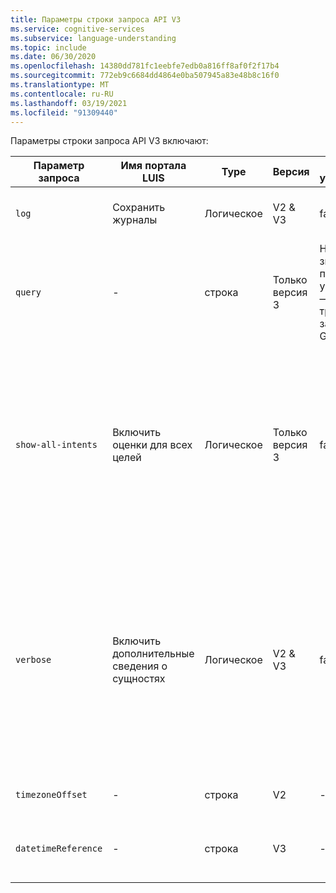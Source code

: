 ```yaml
---
title: Параметры строки запроса API V3
ms.service: cognitive-services
ms.subservice: language-understanding
ms.topic: include
ms.date: 06/30/2020
ms.openlocfilehash: 14380dd781fc1eebfe7edb0a816ff8af0f2f17b4
ms.sourcegitcommit: 772eb9c6684dd4864e0ba507945a83e48b8c16f0
ms.translationtype: MT
ms.contentlocale: ru-RU
ms.lasthandoff: 03/19/2021
ms.locfileid: "91309440"
---
```

Параметры строки запроса API V3 включают:

|Параметр запроса|Имя портала LUIS|Type|Версия|По умолчанию|Назначение|
|--|--|--|--|--|--|
|`log`|Сохранить журналы|Логическое|V2 & V3|false|Сохранить запрос в файле журнала. Значение по умолчанию — false.|
|`query`|-|строка|Только версия 3|Нет значения по умолчанию — оно требуется в запросе GET.|**В версии 2** utterance для прогнозирования находится в `q` параметре. <br><br>**В версии 3** функции передаются в `query` параметре.|
|`show-all-intents`|Включить оценки для всех целей|Логическое|Только версия 3|false|Возврат всех целей с соответствующим показателем в объекте **PREDICTION.** Fors. Объекты возвращаются в виде объектов в родительском `intents` объекте. Это позволяет программному доступу без необходимости находить цель в массиве: `prediction.intents.give` . В версии 2 они были возвращены в массиве. |
|`verbose`|Включить дополнительные сведения о сущностях|Логическое|V2 & V3|false|**В версии 2**, если задано значение true, возвращаются все прогнозируемые намерения. Если требуются все прогнозируемые намерения, используйте параметр v3 параметра `show-all-intents` .<br><br>**В версии 3** этот параметр предоставляет только метаданные сущности "прогнозирование сущностей".  |
|`timezoneOffset`|-|строка|V2|-|Часовой пояс, применяемый к сущностям datetimeV2.|
|`datetimeReference`|-|строка|V3|-|[Часовой пояс](../luis-concept-data-alteration.md#change-time-zone-of-prebuilt-datetimev2-entity) , применяемый к сущностям datetimeV2. Заменяет `timezoneOffset` из v2.|